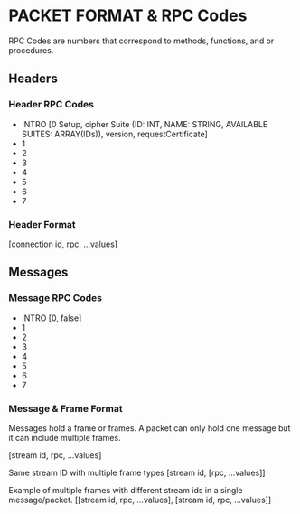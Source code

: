# PACKET FORMAT & RPC Codes

RPC Codes are numbers that correspond to methods, functions, and or procedures.

## Headers

### Header RPC Codes

- INTRO [0 Setup, cipher Suite (ID: INT, NAME: STRING, AVAILABLE SUITES: ARRAY(IDs)), version, requestCertificate]
- 1
- 2
- 3
- 4
- 5
- 6
- 7

### Header Format

[connection id, rpc, ...values]

## Messages

### Message RPC Codes

- INTRO [0, false]
- 1
- 2
- 3
- 4
- 5
- 6
- 7

### Message & Frame Format

Messages hold a frame or frames. A packet can only hold one message but it can include multiple frames.

[stream id, rpc, ...values]

Same stream ID with multiple frame types
[stream id, [rpc, ...values]]

Example of multiple frames with different stream ids in a single message/packet.
[[stream id, rpc, ...values], [stream id, rpc, ...values]]
